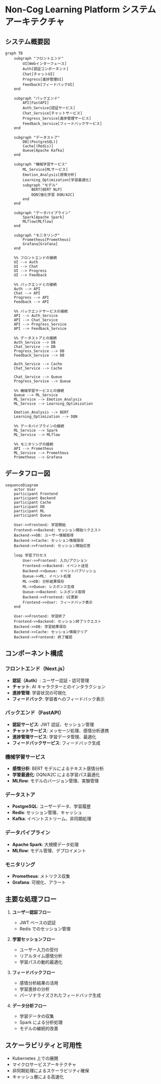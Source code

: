 # Non-Cog Learning Platform システムアーキテクチャ

## システム概要図

```mermaid
graph TB
    subgraph "フロントエンド"
        UI[Webインターフェース]
        Auth[認証コンポーネント]
        Chat[チャットUI]
        Progress[進捗管理UI]
        Feedback[フィードバックUI]
    end

    subgraph "バックエンド"
        API[FastAPI]
        Auth_Service[認証サービス]
        Chat_Service[チャットサービス]
        Progress_Service[進捗管理サービス]
        Feedback_Service[フィードバックサービス]
    end

    subgraph "データストア"
        DB[(PostgreSQL)]
        Cache[(Redis)]
        Queue[Apache Kafka]
    end

    subgraph "機械学習サービス"
        ML_Service[MLサービス]
        Emotion_Analysis[感情分析]
        Learning_Optimization[学習最適化]
        subgraph "モデル"
            BERT[BERT NLP]
            DQN[強化学習 DQN/A2C]
        end
    end

    subgraph "データパイプライン"
        Spark[Apache Spark]
        MLflow[MLflow]
    end

    subgraph "モニタリング"
        Prometheus[Prometheus]
        Grafana[Grafana]
    end

    %% フロントエンドの接続
    UI --> Auth
    UI --> Chat
    UI --> Progress
    UI --> Feedback

    %% バックエンドとの接続
    Auth --> API
    Chat --> API
    Progress --> API
    Feedback --> API

    %% バックエンドサービスの接続
    API --> Auth_Service
    API --> Chat_Service
    API --> Progress_Service
    API --> Feedback_Service

    %% データストアとの接続
    Auth_Service --> DB
    Chat_Service --> DB
    Progress_Service --> DB
    Feedback_Service --> DB

    Auth_Service --> Cache
    Chat_Service --> Cache

    Chat_Service --> Queue
    Progress_Service --> Queue

    %% 機械学習サービスとの接続
    Queue --> ML_Service
    ML_Service --> Emotion_Analysis
    ML_Service --> Learning_Optimization

    Emotion_Analysis --> BERT
    Learning_Optimization --> DQN

    %% データパイプラインの接続
    ML_Service --> Spark
    ML_Service --> MLflow

    %% モニタリングの接続
    API --> Prometheus
    ML_Service --> Prometheus
    Prometheus --> Grafana
```

## データフロー図

```mermaid
sequenceDiagram
    actor User
    participant Frontend
    participant Backend
    participant Cache
    participant DB
    participant ML
    participant Queue

    User->>Frontend: 学習開始
    Frontend->>Backend: セッション開始リクエスト
    Backend->>DB: ユーザー情報取得
    Backend->>Cache: セッション情報保存
    Backend->>Frontend: セッション開始応答

    loop 学習プロセス
        User->>Frontend: 入力/アクション
        Frontend->>Backend: イベント送信
        Backend->>Queue: イベントパブリッシュ
        Queue->>ML: イベント処理
        ML->>DB: 分析結果保存
        ML->>Queue: レスポンス生成
        Queue->>Backend: レスポンス取得
        Backend->>Frontend: UI更新
        Frontend->>User: フィードバック表示
    end

    User->>Frontend: 学習終了
    Frontend->>Backend: セッション終了リクエスト
    Backend->>DB: 学習結果保存
    Backend->>Cache: セッション情報クリア
    Backend->>Frontend: 終了確認
```

## コンポーネント構成

### フロントエンド（Next.js）

- **認証（Auth）**: ユーザー認証・認可管理
- **チャット**: AI キャラクターとのインタラクション
- **進捗管理**: 学習状況の可視化
- **フィードバック**: 学習者へのフィードバック表示

### バックエンド（FastAPI）

- **認証サービス**: JWT 認証、セッション管理
- **チャットサービス**: メッセージ処理、感情分析連携
- **進捗管理サービス**: 学習データ管理、最適化
- **フィードバックサービス**: フィードバック生成

### 機械学習サービス

- **感情分析**: BERT モデルによるテキスト感情分析
- **学習最適化**: DQN/A2C による学習パス最適化
- **MLflow**: モデルのバージョン管理、実験管理

### データストア

- **PostgreSQL**: ユーザーデータ、学習履歴
- **Redis**: セッション管理、キャッシュ
- **Kafka**: イベントストリーム、非同期処理

### データパイプライン

- **Apache Spark**: 大規模データ処理
- **MLflow**: モデル管理、デプロイメント

### モニタリング

- **Prometheus**: メトリクス収集
- **Grafana**: 可視化、アラート

## 主要な処理フロー

1. **ユーザー認証フロー**

   - JWT ベースの認証
   - Redis でのセッション管理

2. **学習セッションフロー**

   - ユーザー入力の受付
   - リアルタイム感情分析
   - 学習パスの動的最適化

3. **フィードバックフロー**

   - 感情分析結果の活用
   - 学習進捗の分析
   - パーソナライズされたフィードバック生成

4. **データ分析フロー**
   - 学習データの収集
   - Spark による分析処理
   - モデルの継続的改善

## スケーラビリティと可用性

- Kubernetes 上での展開
- マイクロサービスアーキテクチャ
- 非同期処理によるスケーラビリティ確保
- キャッシュ層による高速化
